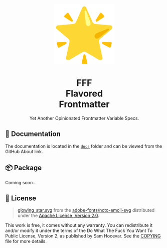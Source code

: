 <div align="center">
<a href="https://github.com/importantimport/fff">
<img src="docs/public/glowing_star.svg" alt="fff" width="192px" />
</a>
</div>

<h1 align="center">FFF<br />Flavored<br />Frontmatter</h1>
<p align="center">Yet Another Opinionated Frontmatter Variable Specs.</p>

## 📝 Documentation

The documentation is located in the [`docs`](docs) folder and can be viewed from the GitHub About link.

## 📦️ Package

Coming soon...

## 📄 License

> [glowing_star.svg](docs/public/glowing_star.svg) from the [adobe-fonts/noto-emoji-svg](https://github.com/adobe-fonts/noto-emoji-svg) distributed under the [Apache License, Version 2.0](https://github.com/adobe-fonts/noto-emoji-svg/blob/main/LICENSE).

This work is free, it comes without any warranty. You can redistribute it and/or modify it under the
terms of the Do What The Fuck You Want To Public License, Version 2,
as published by Sam Hocevar. See the [COPYING](COPYING) file for more details.